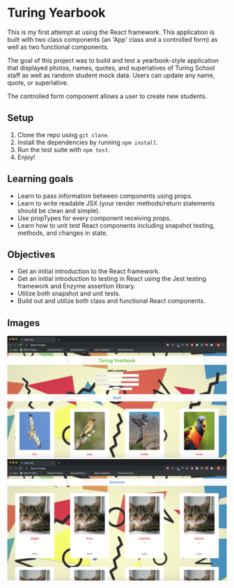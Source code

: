 # Turing Yearbook

This is my first attempt at using the React framework. This application is built with two class components (an 'App' class and a controlled form) as well as two functional components.

The goal of this project was to build and test a yearbook-style application that displayed photos, names, quotes, and superlatives of Turing School staff as well as random student mock data. Users can update any name, quote, or superlative.

The controlled form component allows a user to create new students.

## Setup

1. Clone the repo using `git clone`.
2. Install the dependencies by running `npm install`.
3. Run the test suite with `npm test`.
4. Enjoy!

## Learning goals
* Learn to pass information between components using props.
* Learn to write readable JSX (your render methods/return statements should be clean and simple).
* Use propTypes for every component receiving props.
* Learn how to unit test React components including snapshot testing, methods, and changes in state.

## Objectives

* Get an initial introduction to the React framework.
* Get an initial introduction to testing in React using the Jest testing framework and Enzyme assertion library.
* Utilize both snapshot and unit tests.
* Build out and utilize both class and functional React components.

## Images
![Staff screenshot](./src/Images/React_yearbook_staff.png)
![Student screenshot](./src/Images/React_yearbook_students.png)
